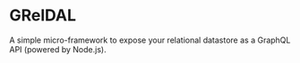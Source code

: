 # GRelDAL

A simple micro-framework to expose your relational datastore as a GraphQL API (powered by Node.js).
